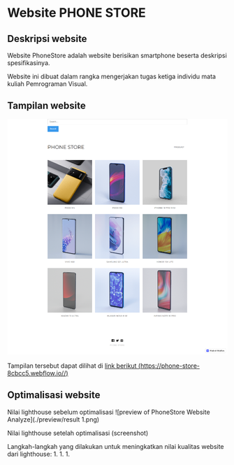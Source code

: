 # Website PHONE STORE

## Deskripsi website

Website PhoneStore adalah website berisikan smartphone beserta deskripsi spesifikasinya.

Website ini dibuat dalam rangka mengerjakan tugas ketiga individu mata kuliah Pemrograman Visual.

## Tampilan website

![preview of PhoneStore Website](./preview/phoneweb.png)

Tampilan tersebut dapat dilihat di [link berikut (https://phone-store-8cbcc5.webflow.io//)](https://phone-store-8cbcc5.webflow.io/)

## Optimalisasi website

Nilai lighthouse sebelum optimalisasi
![preview of PhoneStore Website Analyze](./preview/result 1.png)

Nilai lighthouse setelah optimalisasi
(screenshot)

Langkah-langkah yang dilakukan untuk meningkatkan nilai kualitas website dari lighthouse:
1.
1.
1.
